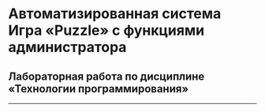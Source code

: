 # Автоматизированная система Игра «Puzzle» c функциями администратора

## Лабораторная работа по дисциплине «Технологии программирования»

---
